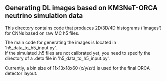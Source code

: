 ## Generating DL images based on KM3NeT-ORCA neutrino simulation data 

This directory contains code that produces 2D/3D/4D histograms ('images') for CNNs based on raw MC h5 files.

The main code for generating the images is located in 'h5_data_to_h5_input.py'. <br>
If the simulated .h5 files are not calibrated yet, you need to specify the directory of a .detx file in 'h5_data_to_h5_input.py'.

Currently, a bin size of 11x13x18x60 (x/y/z/t) is used for the final ORCA detector layout. 
